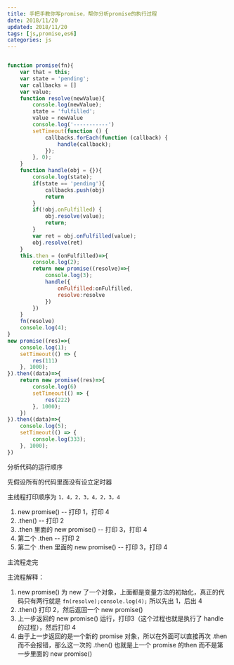 ```yaml
---
title: 手把手教你写promise，帮你分析promise的执行过程
date: 2018/11/20
updated: 2018/11/20
tags: [js,promise,es6]
categories: js
---
```


```javascript

function promise(fn){
    var that = this;
    var state = 'pending';
    var callbacks = []
    var value;
    function resolve(newValue){
        console.log(newValue);
        state = 'fulfilled';
        value = newValue
        console.log('-----------')
        setTimeout(function () { 
            callbacks.forEach(function (callback) {
                handle(callback);
            });
        }, 0);
    }
    function handle(obj = {}){
        console.log(state);
        if(state == 'pending'){
            callbacks.push(obj)
            return
        }
        if(!obj.onFulfilled) {
            obj.resolve(value);
            return;
        }
        var ret = obj.onFulfilled(value);  
        obj.resolve(ret) 
    }
    this.then = (onFulfilled)=>{
        console.log(2);
        return new promise((resolve)=>{
            console.log(3); 
            handle({
                onFulfilled:onFulfilled,
                resolve:resolve
            })
        })
    }
    fn(resolve)
    console.log(4);
}
new promise((res)=>{
    console.log(1);
    setTimeout(() => {
        res(111)
    }, 1000);
}).then((data)=>{
    return new promise((res)=>{
        console.log(6)
        setTimeout(() => {
            res(222)
        }, 1000);
    })
}).then((data)=>{
    console.log(5);
    setTimeout(() => {
        console.log(333);
    }, 1000);
})

```

分析代码的运行顺序

先假设所有的代码里面没有设立定时器

主线程打印顺序为 `1，4，2，3，4，2，3，4`

1. new promise()   -- 打印 1，打印 4
2. .then()  -- 打印 2
3. .then 里面的 new promise() -- 打印 3，打印 4
4. 第二个 .then -- 打印 2
5. 第二个 .then 里面的 new promise() -- 打印 3，打印 4

主流程走完

主流程解释：
1. new promise() 为 new 了一个对象，上面都是变量方法的初始化，真正的代码只有两行就是 `fn(resolve);console.log(4);` 所以先出 1，后出 4
2. .then()  打印 2，然后返回一个 new promise()
3. 上一步返回的 new promise() 运行，打印3（这个过程也就是执行了 handle 的过程），然后打印 4
4. 由于上一步返回的是一个新的 promise 对象，所以在外面可以直接再次 .then 而不会报错，那么这一次的 .then() 也就是上一个 promise 的then 而不是第一步里面的 new promise()